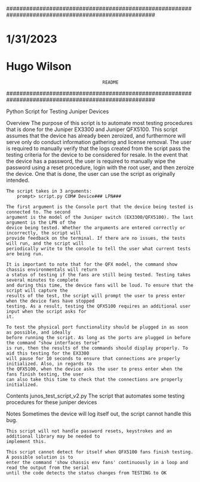 #####################################################################################################
# 1/31/2023
# Hugo Wilson
                                        README
#####################################################################################################

Python Script for Testing Juniper Devices

Overview
    The purpose of this script is to automate most testing procedures that is done for the Juniper
    EX3300 and Juniper QFX5100. This script assumes that the device has already been zeroized, and
    furthermore will serve only do conduct information gathering and license removal. The user is 
    required to manually verify that the logs created from the script pass the testing criteria for
    the device to be considered for resale. In the event that the device has a password, the user is 
    required to manually wipe the password using a reset procedure, login with the root user, and
    then zeroize the device. One that is done, the user can use the script as originally intended. 

    The script takes in 3 arguments:
        prompt> script.py COM# Device### LPN###
    
    The first argument is the Console port that the device being tested is connected to. The second 
    argument is the model of the Juniper switch (EX3300/QFX5100). The last argument is the LPN of the 
    device being tested. Whether the arguments are entered correctly or incorrectly, the script will 
    provide feedback on the terminal. If there are no issues, the tests will run, and the script will 
    periodically write to the console to tell the user what current tests are being run. 

    It is important to note that for the QFX model, the command show chassis environmentals will return
    a status of testing if the fans are still being tested. Testing takes several minutes to complete
    and during this time, the device fans will be loud. To ensure that the script will capture the 
    results of the test, the script will prompt the user to press enter when the device fans have stopped
    testing. As a result, testing the QFX5100 requires an additional user input when the script asks for 
    it.

    To test the physical port functionality should be plugged in as soon as possible, and ideally 
    before running the script. As long as the ports are plugged in before the command "show interfaces terse" 
    is run, then the results of the commands should display properly. To aid this testing for the EX3300
    will pause for 10 seconds to ensure that connections are properly initialized. Also, in regards to 
    the QFX5100, when the device asks the user to press enter when the fans finish testing, the user 
    can also take this time to check that the connections are properly initialized.

Contents 
    junos_test_script_v2.py
        The script that automates some testing procedures for these juniper devices

Notes
    Sometimes the device will log itself out, the script cannot handle this bug. 

    This script will not handle password resets, keystrokes and an additional library may be needed to 
    implement this. 
    
    This script cannot detect for itself when QFX5100 fans finish testing. A possible solution is to 
    enter the command 'show chassis env fans' continuously in a loop and read the output from the serial
    until the code detects the status changes from TESTING to OK 